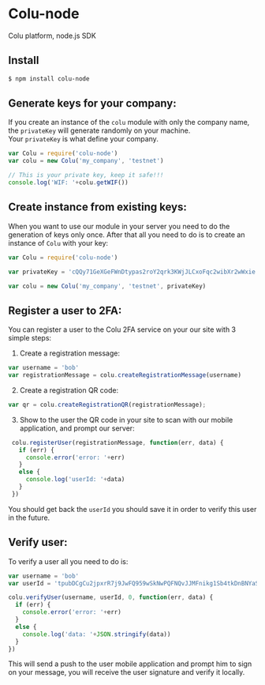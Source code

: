 # Colu-node
Colu platform, node.js SDK

## Install

```bash
$ npm install colu-node
```

## Generate keys for your company:
If you create an instance of the ```colu``` module with only the company name, the ```privateKey``` will generate randomly on your machine.  
Your ```privateKey``` is what define your company.
```js
var Colu = require('colu-node')
var colu = new Colu('my_company', 'testnet')

// This is your private key, keep it safe!!!
console.log('WIF: '+colu.getWIF())

```

## Create instance from existing keys:
When you want to use our module in your server you need to do the generation of keys only once. After that all you need to do is to create an instance of ```Colu``` with your key:
```js
var Colu = require('colu-node')

var privateKey = 'cQQy71GeXGeFWnDtypas2roY2qrk3KWjJLCxoFqc2wibXr2wWxie'

var colu = new Colu('my_company', 'testnet', privateKey)
```

## Register a user to 2FA:
You can register a user to the Colu 2FA service on your our site with 3 simple steps:

1. Create a registration message:

  ```js
  var username = 'bob'
  var registrationMessage = colu.createRegistrationMessage(username)
  ```  
2. Create a registration QR code:

  ```js
  var qr = colu.createRegistrationQR(registrationMessage);
  ```  
3. Show to the user the QR code in your site to scan with our mobile application, and prompt our server:

 ```js
  colu.registerUser(registrationMessage, function(err, data) {
    if (err) {
      console.error('error: '+err)
    }
    else {
      console.log('userId: '+data)
    }
  })
  ```

You should get back the ```userId``` you should save it in order to verify this user in the future.

## Verify user:
To verify a user all you need to do is:
```js
var username = 'bob'
var userId = 'tpubDCgCu2jpxrR7j9JwFQ959wSkNwPQFNQvJJMFnikg1Sb4tkDnBNYaS3Sc1BxKL71hk3jPkQStEY1VE9mTaQjF8kDfEhzxjWid7eVK5F7nWi5'

colu.verifyUser(username, userId, 0, function(err, data) {
  if (err) {
    console.error('error: '+err)
  }
  else {
    console.log('data: '+JSON.stringify(data))
  }
})
```
This will send a push to the user mobile application and prompt him to sign on your message, you will receive the user signature and verify it locally.
